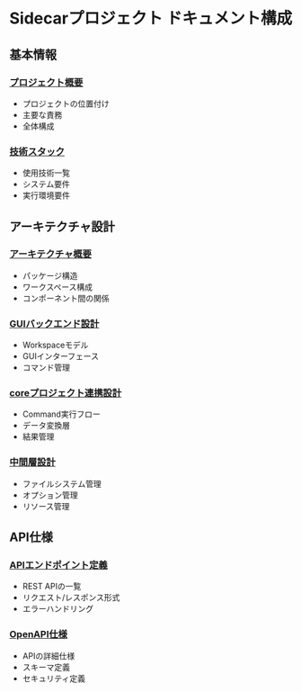 # Sidecarプロジェクト ドキュメント構成

## 基本情報

### [プロジェクト概要](./project/01-overview.md)
- プロジェクトの位置付け
- 主要な責務
- 全体構成

### [技術スタック](./project/02-tech-stack.md)
- 使用技術一覧
- システム要件
- 実行環境要件

## アーキテクチャ設計

### [アーキテクチャ概要](./architecture/01-overview.md)
- パッケージ構造
- ワークスペース構成
- コンポーネント間の関係

### [GUIバックエンド設計](./architecture/02-gui-backend.md)
- Workspaceモデル
- GUIインターフェース
- コマンド管理

### [coreプロジェクト連携設計](./architecture/03-core-bridge.md)
- Command実行フロー
- データ変換層
- 結果管理

### [中間層設計](./architecture/04-middleware.md)
- ファイルシステム管理
- オプション管理
- リソース管理

## API仕様

### [APIエンドポイント定義](./api/01-endpoints.md)
- REST APIの一覧
- リクエスト/レスポンス形式
- エラーハンドリング

### [OpenAPI仕様](./api/openapi.yaml)
- APIの詳細仕様
- スキーマ定義
- セキュリティ定義
